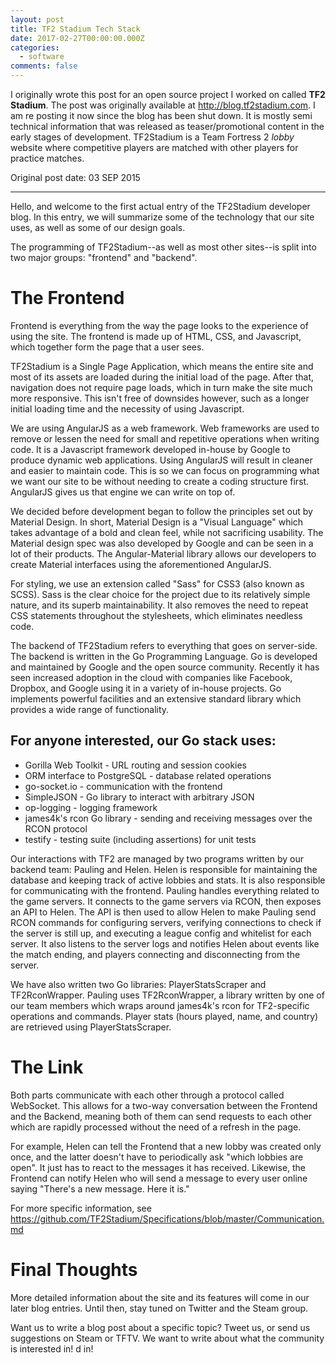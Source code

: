 ```yaml
---
layout: post
title: TF2 Stadium Tech Stack
date: 2017-02-27T00:00:00.000Z
categories:
  - software
comments: false
---
```


I originally wrote this post for an open source project I worked on called **TF2 Stadium**. The post was originally available at <http://blog.tf2stadium.com>. I am re posting it now since the blog has been shut down. It is mostly semi technical information that was released as teaser/promotional content in the early stages of development. TF2Stadium is a Team Fortress 2 _lobby_ website where competitive players are matched with other players for practice matches.

Original post date: 03 SEP 2015

* * *

Hello, and welcome to the first actual entry of the TF2Stadium developer blog. In this entry, we will summarize some of the technology that our site uses, as well as some of our design goals.

The programming of TF2Stadium--as well as most other sites--is split into two major groups: "frontend" and "backend".

<!-- more -->

# The Frontend

Frontend is everything from the way the page looks to the experience of using the site. The frontend is made up of HTML, CSS, and Javascript, which together form the page that a user sees.

TF2Stadium is a Single Page Application, which means the entire site and most of its assets are loaded during the initial load of the page. After that, navigation does not require page loads, which in turn make the site much more responsive. This isn't free of downsides however, such as a longer initial loading time and the necessity of using Javascript.

We are using AngularJS as a web framework. Web frameworks are used to remove or lessen the need for small and repetitive operations when writing code. It is a Javascript framework developed in-house by Google to produce dynamic web applications. Using AngularJS will result in cleaner and easier to maintain code. This is so we can focus on programming what we want our site to be without needing to create a coding structure first. AngularJS gives us that engine we can write on top of.

We decided before development began to follow the principles set out by Material Design. In short, Material Design is a "Visual Language" which takes advantage of a bold and clean feel, while not sacrificing usability. The Material design spec was also developed by Google and can be seen in a lot of their products. The Angular-Material library allows our developers to create Material interfaces using the aforementioned AngularJS.

For styling, we use an extension called "Sass" for CSS3 (also known as SCSS). Sass is the clear choice for the project due to its relatively simple nature, and its superb maintainability. It also removes the need to repeat CSS statements throughout the stylesheets, which eliminates needless code.

The backend of TF2Stadium refers to everything that goes on server-side. The backend is written in the Go Programming Language. Go is developed and maintained by Google and the open source community. Recently it has seen increased adoption in the cloud with companies like Facebook, Dropbox, and Google using it in a variety of in-house projects. Go implements powerful facilities and an extensive standard library which provides a wide range of functionality.

## For anyone interested, our Go stack uses:

-   Gorilla Web Toolkit - URL routing and session cookies
-   ORM interface to PostgreSQL - database related operations
-   go-socket.io - communication with the frontend
-   SimpleJSON - Go library to interact with arbitrary JSON
-   op-logging - logging framework
-   james4k's rcon Go library - sending and receiving messages over the RCON protocol
-   testify - testing suite (including assertions) for unit tests

Our interactions with TF2 are managed by two programs written by our backend team: Pauling and Helen. Helen is responsible for maintaining the database and keeping track of active lobbies and stats. It is also responsible for communicating with the frontend. Pauling handles everything related to the game servers. It connects to the game servers via RCON, then exposes an API to Helen. The API is then used to allow Helen to make Pauling send RCON commands for configuring servers, verifying connections to check if the server is still up, and executing a league config and whitelist for each server. It also listens to the server logs and notifies Helen about events like the match ending, and players connecting and disconnecting from the server.

We have also written two Go libraries: PlayerStatsScraper and TF2RconWrapper. Pauling uses TF2RconWrapper, a library written by one of our team members which wraps around james4k's rcon for TF2-specific operations and commands. Player stats (hours played, name, and country) are retrieved using PlayerStatsScraper.

# The Link

Both parts communicate with each other through a protocol called WebSocket. This allows for a two-way conversation between the Frontend and the Backend, meaning both of them can send requests to each other which are rapidly processed without the need of a refresh in the page.

For example, Helen can tell the Frontend that a new lobby was created only once, and the latter doesn't have to periodically ask "which lobbies are open". It just has to react to the messages it has received. Likewise, the Frontend can notify Helen who will send a message to every user online saying "There's a new message. Here it is."

For more specific information, see <https://github.com/TF2Stadium/Specifications/blob/master/Communication.md>

# Final Thoughts

More detailed information about the site and its features will come in our later blog entries. Until then, stay tuned on Twitter and the Steam group.

Want us to write a blog post about a specific topic? Tweet us, or send us suggestions on Steam or TFTV. We want to write about what the community is interested in! d in!
